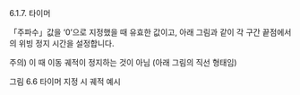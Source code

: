 ﻿6.1.7. 타이머

「주파수」값을 ‘0’으로 지정했을 때 유효한 값이고, 아래 그림과 같이 각 구간 끝점에서의 위빙 정지 시간을 설정합니다.

주의) 이 때 이동 궤적이 정지하는 것이 아님 (아래 그림의 직선 형태임) 
 
 

그림 6.6 타이머 지정 시 궤적 예시
